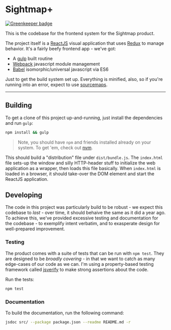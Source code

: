 Sightmap+
=========

[![Greenkeeper badge](https://badges.greenkeeper.io/Download/simple-redux.svg)](https://greenkeeper.io/)

This is the codebase for the frontend system for the Sightmap product.

The project itself is a [ReactJS](https://facebook.github.io/react/) visual
application that uses [Redux](https://github.com/rackt/redux) to manage behavior.
It's a fairly beefy frontend app - we've got:

- A [gulp](http://gulpjs.com/) built routine
- [Webpack](https://webpack.github.io/) javascript module management
- [Babel](https://babeljs.io/) isomorphic/universal javascript via ES6

Just to get the build system set up. Everything is minified, also, so if you're
running into an error, expect to use [sourcemaps](http://www.html5rocks.com/en/tutorials/developertools/sourcemaps/).

---

## Building

To get a clone of this project up-and-running, just install the dependencies
and run `gulp`:

```bash
npm install && gulp
```

> Note, you should have `npm` and friends installed already on your system. To
> get 'em, check out [nvm](https://github.com/creationix/nvm).

This should build a "distribution" file under `dist/bundle.js`. The `index.html`
file sets-up the window and silly HTTP-header stuff to initialize the web application
as a wrapper, then loads this file basically. When `index.html` is loaded in a
browser, it should take-over the DOM element and start the ReactJS application.

## Developing

The code in this project was particularly build to be robust - we expect this codebase
to _last_ - over time, it should behaive the same as it did a year ago. To achieve
this, we've provided excessive testing and documentation for the codebase - to
exemplify intent verbatim, and to exasperate design for well-prepared improvement.

### Testing

The product comes with a suite of tests that can be run with `npm test`. They
are designed to be _broadly covering_ - in that we want to catch as many edge-cases
of our code as we can. I'm using a property-based testing framework called
[jsverify](http://jsverify.github.io/) to make strong assertions about the code.

Run the tests:

```bash
npm test
```

### Documentation

To build the documentation, run the following command:

```bash
jsdoc src/ --package package.json --readme README.md -r
```
